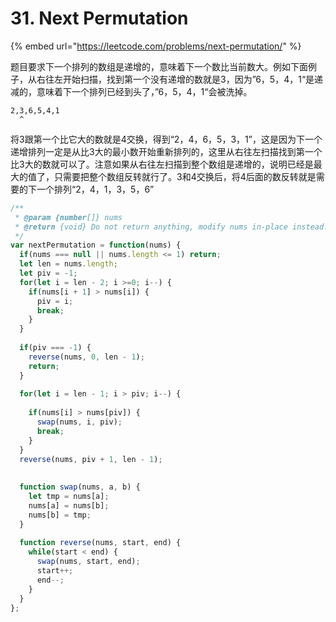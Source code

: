 # 31. Next Permutation

{% embed url="https://leetcode.com/problems/next-permutation/" %}

题目要求下一个排列的数组是递增的，意味着下一个数比当前数大。例如下面例子，从右往左开始扫描，找到第一个没有递增的数就是3，因为”6，5，4，1“是递减的，意味着下一个排列已经到头了，”6，5，4，1“会被洗掉。

```text
2,3,6,5,4,1
  ^
```

将3跟第一个比它大的数就是4交换，得到“2，4，6，5，3，1”，这是因为下一个递增排列一定是从比3大的最小数开始重新排列的，这里从右往左扫描找到第一个比3大的数就可以了。注意如果从右往左扫描到整个数组是递增的，说明已经是最大的值了，只需要把整个数组反转就行了。3和4交换后，将4后面的数反转就是需要的下一个排列“2，4，1，3，5，6”

```javascript
/**
 * @param {number[]} nums
 * @return {void} Do not return anything, modify nums in-place instead.
 */
var nextPermutation = function(nums) {
  if(nums === null || nums.length <= 1) return;
  let len = nums.length;
  let piv = -1;
  for(let i = len - 2; i >=0; i--) {
    if(nums[i + 1] > nums[i]) {
      piv = i;
      break;
    }
  }
  
  if(piv === -1) {
    reverse(nums, 0, len - 1);
    return;
  }
  
  for(let i = len - 1; i > piv; i--) {
    
    if(nums[i] > nums[piv]) {
      swap(nums, i, piv);
      break;
    }
  }
  reverse(nums, piv + 1, len - 1);
  
  
  function swap(nums, a, b) {
    let tmp = nums[a];
    nums[a] = nums[b];
    nums[b] = tmp;
  }
  
  function reverse(nums, start, end) {
    while(start < end) {
      swap(nums, start, end);
      start++;
      end--;
    }
  }
};
```

